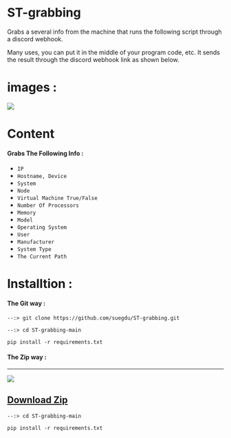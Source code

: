 # ST-grabbing

Grabs a several info from the machine that runs the following script through a discord webhook.

Many uses, you can put it in the middle of your program code, etc. It sends the result through the discord webhook link as shown below.


# images :
![](https://cdn.discordapp.com/attachments/790231513849266177/956947916164067338/2022-03-25_18_57_47_LI.jpg)





# Content

<h4>Grabs The Following Info :</h4>

- `IP`
- `Hostname, Device`
- `System`
- `Node`
- `Virtual Machine True/False`
- `Number Of Processors`
- `Memory`
- `Model`
- `Operating System`
- `User`
- `Manufacturer`
- `System Type`
- `The Current Path`

# Installtion :
<h4>The Git way :</h4>

```--:> git clone https://github.com/suegdu/ST-grabbing.git```

```--:> cd ST-grabbing-main```

```pip install -r requirements.txt```


<h4>The Zip way :</h4>

---

![](https://cdn.discordapp.com/attachments/790231513849266177/956956664869826571/2022-03-25_19_43_48.png)

<a href="https://github.com/suegdu/ST-grabbing/archive/refs/heads/main.zip">Download Zip</a>
---

```--:> cd ST-grabbing-main```

```pip install -r requirements.txt```


